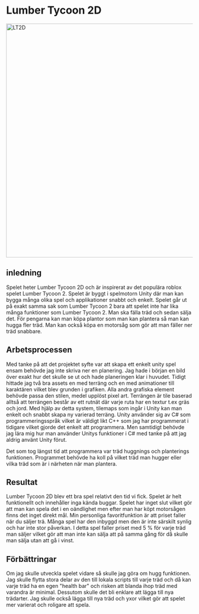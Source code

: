 # Lumber Tycoon 2D

<img width="632" alt="LT2D" src="https://user-images.githubusercontent.com/69853455/119678829-256cbe00-be40-11eb-87fc-a0eec4dc8e3d.PNG">

## inledning

Spelet heter Lumber Tycoon 2D och är inspirerat av det populära roblox spelet Lumber Tycoon 2.
Spelet är byggt i spelmotorn Unity där man kan bygga många olika spel och applikationer snabbt och enkelt.
Spelet går ut på exakt samma sak som Lumber Tycoon 2 bara att spelet inte har lika många funktioner som Lumber Tycoon 2. 
Man ska fälla träd och sedan sälja det. För pengarna kan man köpa plantor som man kan plantera så man kan hugga fler träd. 
Man kan också köpa en motorsåg som gör att man fäller ner träd snabbare.

## Arbetsprocessen

Med tanke på att det projektet syfte var att skapa ett enkelt unity spel ensam behövde jag inte skriva ner en planering. 
Jag hade i början en bild över exakt hur det skulle se ut och hade planeringen klar i huvudet. Tidigt hittade jag två bra assets en med terräng och en med animationer till karaktären vilket blev grunden i grafiken. Alla andra grafiska element behövde passa den stilen, medel upplöst pixel art. 
Terrängen är tile baserad alltså att terrängen består av ett rutnät där varje ruta har en textur t.ex gräs och jord. 
Med hjälp av detta system, tilemaps som ingår i Unity kan man enkelt och snabbt skapa ny varierad terräng.
Unity använder sig av C# som programmeringsspråk vilket är väldigt likt C++ som jag har programmerat i tidigare vilket gjorde det enkelt att programmera.
Men samtidigt behövde jag lära mig hur man använder Unitys funktioner i C# med tanke på att jag aldrig använt Unity förut.

Det som tog längst tid att programmera var träd huggnings och planterings funktionen. Programmet behövde ha koll på vilket träd man hugger eller vilka träd som är i närheten när man plantera.

## Resultat
Lumber Tycoon 2D blev ett bra spel relativt den tid vi fick. Spelet är helt funktionellt och innehåller inga kända buggar. Spelet har inget slut vilket gör att man kan spela det i en oändlighet men efter man har köpt motorsågen finns det inget direkt mål.
Min personliga favoritfunktion är att priset faller när du säljer trä. Många spel har den inbyggd men den är inte särskilt synlig och har inte stor påverkan. I detta spel faller priset med 5 % för varje träd man säljer vilket gör att man inte kan sälja att på samma gång för då skulle man sälja utan att gå i vinst. 

## Förbättringar

Om jag skulle utveckla spelet vidare så skulle jag göra om hugg funktionen. Jag skulle flytta stora delar av den till lokala scripts till varje träd och då kan varje träd ha en egen "health bar" och risken att blanda ihop träd med varandra är minimal. Dessutom skulle det bli enklare att lägga till nya trädarter.
Jag skulle också lägga till nya träd och yxor vilket gör att spelet mer varierat och roligare att spela.
